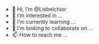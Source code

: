 - 👋 Hi, I’m @Lisbelchior
- 👀 I’m interested in ...
- 🌱 I’m currently learning ...
- 💞️ I’m looking to collaborate on ...
- 📫 How to reach me ...

<!---
Lisbelchior/Lisbelchior is a ✨ special ✨ repository because its `README.md` (this file) appears on your GitHub profile.
You can click the Preview link to take a look at your changes.
--->

